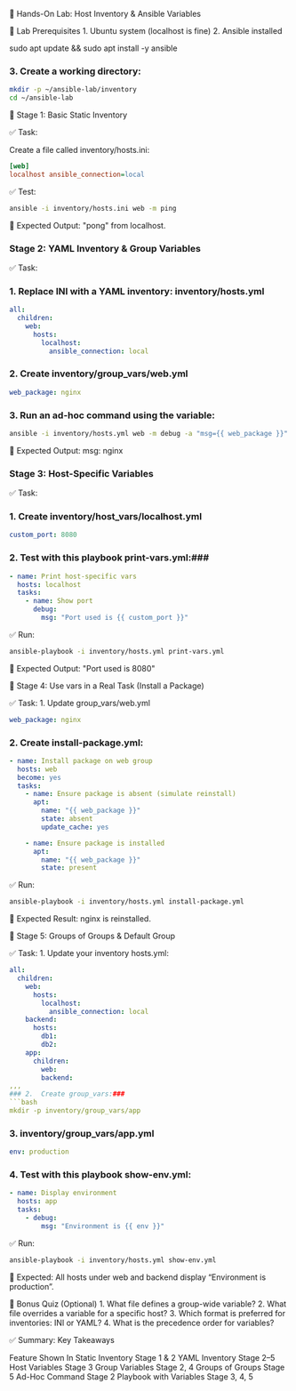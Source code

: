 🧪 Hands-On Lab: Host Inventory & Ansible Variables

🧩 Lab Prerequisites
	1.	Ubuntu system (localhost is fine)
	2.	Ansible installed

sudo apt update && sudo apt install -y ansible


### 3.	Create a working directory:
```bash
mkdir -p ~/ansible-lab/inventory
cd ~/ansible-lab
```

🔹 Stage 1: Basic Static Inventory

✅ Task:

Create a file called inventory/hosts.ini:
```ini
[web]
localhost ansible_connection=local
```
✅ Test:
```bash
ansible -i inventory/hosts.ini web -m ping
```
🧠 Expected Output: "pong" from localhost.

### Stage 2: YAML Inventory & Group Variables

✅ Task:
###	1.	Replace INI with a YAML inventory: inventory/hosts.yml
```yaml
all:
  children:
    web:
      hosts:
        localhost:
          ansible_connection: local
```
### 2.	Create inventory/group_vars/web.yml
```yaml
web_package: nginx
```
### 3.	Run an ad-hoc command using the variable:
```bash
ansible -i inventory/hosts.yml web -m debug -a "msg={{ web_package }}"
```
🧠 Expected Output: msg: nginx

### Stage 3: Host-Specific Variables

✅ Task:
###	1.	Create inventory/host_vars/localhost.yml
```yaml
custom_port: 8080
```
### 2.	Test with this playbook print-vars.yml:###
```yaml
- name: Print host-specific vars
  hosts: localhost
  tasks:
    - name: Show port
      debug:
        msg: "Port used is {{ custom_port }}"
```
✅ Run:
```bash
ansible-playbook -i inventory/hosts.yml print-vars.yml
```
🧠 Expected Output: "Port used is 8080"

🔹 Stage 4: Use vars in a Real Task (Install a Package)

✅ Task:
	1.	Update group_vars/web.yml
```yaml
web_package: nginx
```
### 2.	Create install-package.yml: ####
```yaml
- name: Install package on web group
  hosts: web
  become: yes
  tasks:
    - name: Ensure package is absent (simulate reinstall)
      apt:
        name: "{{ web_package }}"
        state: absent
        update_cache: yes

    - name: Ensure package is installed
      apt:
        name: "{{ web_package }}"
        state: present
```
✅ Run:
```bash
ansible-playbook -i inventory/hosts.yml install-package.yml
```
🧠 Expected Result: nginx is reinstalled.

🔹 Stage 5: Groups of Groups & Default Group

✅ Task:
	1.	Update your inventory hosts.yml:
```yaml
all:
  children:
    web:
      hosts:
        localhost:
          ansible_connection: local
    backend:
      hosts:
        db1:
        db2:
    app:
      children:
        web:
        backend:
,,,
###	2.	Create group_vars:###
```bash
mkdir -p inventory/group_vars/app
```
###	3.	inventory/group_vars/app.yml
```yaml
env: production
```
###	4.	Test with this playbook show-env.yml:
```yaml
- name: Display environment
  hosts: app
  tasks:
    - debug:
        msg: "Environment is {{ env }}"
```
✅ Run:
```bash
ansible-playbook -i inventory/hosts.yml show-env.yml
```
🧠 Expected: All hosts under web and backend display “Environment is production”.

📝 Bonus Quiz (Optional)
	1.	What file defines a group-wide variable?
	2.	What file overrides a variable for a specific host?
	3.	Which format is preferred for inventories: INI or YAML?
	4.	What is the precedence order for variables?

✅ Summary: Key Takeaways

Feature	Shown In
Static Inventory	Stage 1 & 2
YAML Inventory	Stage 2–5
Host Variables	Stage 3
Group Variables	Stage 2, 4
Groups of Groups	Stage 5
Ad-Hoc Command	Stage 2
Playbook with Variables	Stage 3, 4, 5
